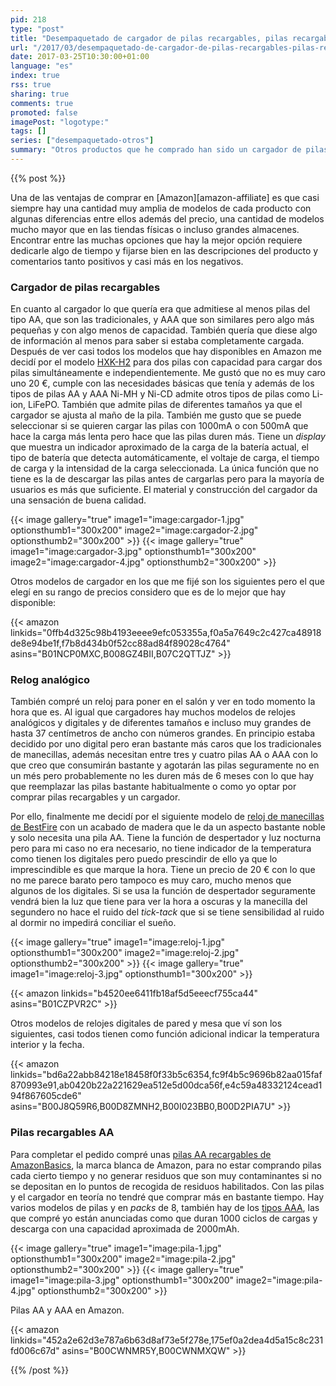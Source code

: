 ```yaml
---
pid: 218
type: "post"
title: "Desempaquetado de cargador de pilas recargables, pilas recargables AA y reloj despertador"
url: "/2017/03/desempaquetado-de-cargador-de-pilas-recargables-pilas-recargables-aa-y-reloj-despertador/"
date: 2017-03-25T10:30:00+01:00
language: "es"
index: true
rss: true
sharing: true
comments: true
promoted: false
imagePost: "logotype:"
tags: []
series: ["desempaquetado-otros"]
summary: "Otros productos que he comprado han sido un cargador de pilas recargables que admitiese los tipos AA y AAA, también he comprado unas pilas AA que he incluido en el mismo pedido."
---
```


{{% post %}}

Una de las ventajas de comprar en [Amazon][amazon-affiliate] es que casi siempre hay una cantidad muy amplia de modelos de cada producto con algunas diferencias entre ellos además del precio, una cantidad de modelos mucho mayor que en las tiendas físicas o incluso grandes almacenes. Encontrar entre las muchas opciones que hay la mejor opción requiere dedicarle algo de tiempo y fijarse bien en las descripciones del producto y comentarios tanto positivos y casi más en los negativos.

### Cargador de pilas recargables

En cuanto al cargador lo que quería era que admitiese al menos pilas del tipo AA, que son las tradicionales, y AAA que son similares pero algo más pequeñas y con algo menos de capacidad. También quería que diese algo de información al menos para saber si estaba completamente cargada. Después de ver casi todos los modelos que hay disponibles en Amazon me decidí por el modelo [HXK-H2](https://amzn.to/2zv3ma1) para dos pilas con capacidad para cargar dos pilas simultáneamente e independientemente. Me gustó que no es muy caro uno 20 €, cumple con las necesidades básicas que tenía y además de los tipos de pilas AA y AAA Ni-MH y Ni-CD admite otros tipos de pilas como Li-ion, LiFePO. También que admite pilas de diferentes tamaños ya que el cargador se ajusta al maño de la pila. También me gusto que se puede seleccionar si se quieren cargar las pilas con 1000mA o con 500mA que hace la carga más lenta pero hace que las pilas duren más. Tiene un _display_ que muestra un indicador aproximado de la carga de la batería actual, el tipo de batería que detecta automáticamente, el voltaje de carga, el tiempo de carga y la intensidad de la carga seleccionada. La única función que no tiene es la de descargar las pilas antes de cargarlas pero para la mayoría de usuarios es más que suficiente. El material y construcción del cargador da una sensación de buena calidad.

{{< image
    gallery="true"
    image1="image:cargador-1.jpg" optionsthumb1="300x200"
    image2="image:cargador-2.jpg" optionsthumb2="300x200" >}}
{{< image
    gallery="true"
    image1="image:cargador-3.jpg" optionsthumb1="300x200"
    image2="image:cargador-4.jpg" optionsthumb2="300x200" >}}

Otros modelos de cargador en los que me fijé son los siguientes pero el que elegí en su rango de precios considero que es de lo mejor que hay disponible:

{{< amazon
    linkids="0ffb4d325c98b4193eeee9efc053355a,f0a5a7649c2c427ca48918de8e94be1f,f7b8d434b0f52cc88ad84f89028c4764"
    asins="B01NCP0MXC,B008GZ4BII,B07C2QTTJZ" >}}

### Relog analógico

También compré un reloj para poner en el salón y ver en todo momento la hora que es. Al igual que cargadores hay muchos modelos de relojes analógicos y digitales y de diferentes tamaños e incluso muy grandes de hasta 37 centímetros de ancho con números grandes. En principio estaba decidido por uno digital pero eran bastante más caros que los tradicionales de manecillas, además necesitan entre tres y cuatro pilas AA o AAA con lo que creo que consumirán bastante y agotarán las pilas seguramente no en un més pero probablemente no les duren más de 6 meses con lo que hay que reemplazar las pilas bastante habitualmente o como yo optar por comprar pilas recargables y un cargador.

Por ello, finalmente me decidí por el siguiente modelo de [reloj de manecillas de BestFire](https://amzn.to/2ogaRq5) con un acabado de madera que le da un aspecto bastante noble y solo necesita una pila AA. Tiene la función de despertador y luz nocturna pero para mi caso no era necesario, no tiene indicador de la temperatura como tienen los digitales pero puedo prescindir de ello ya que lo imprescindible es que marque la hora. Tiene un precio de 20 € con lo que no me parece barato pero tampoco es muy caro, mucho menos que algunos de los digitales. Si se usa la función de despertador seguramente vendrá bien la luz que tiene para ver la hora a oscuras y la manecilla del segundero no hace el ruido del _tick-tack_ que si se tiene sensibilidad al ruido al dormir no impedirá conciliar el sueño.

{{< image
    gallery="true"
    image1="image:reloj-1.jpg" optionsthumb1="300x200"
    image2="image:reloj-2.jpg" optionsthumb2="300x200" >}}
{{< image
    gallery="true"
    image1="image:reloj-3.jpg" optionsthumb1="300x200" >}}

{{< amazon
    linkids="b4520ee6411fb18af5d5eeecf755ca44"
    asins="B01CZPVR2C" >}}

Otros modelos de relojes digitales de pared y mesa que ví son los siguientes, casi todos tienen como función adicional indicar la temperatura interior y la fecha.

{{< amazon
    linkids="bd6a22abb84218e18458f0f33b5c6354,fc9f4b5c9696b82aa015faf870993e91,ab0420b22a221629ea512e5d00dca56f,e4c59a48332124cead194f867605cde6"
    asins="B00J8Q59R6,B00D8ZMNH2,B00I023BB0,B00D2PIA7U" >}}

### Pilas recargables AA

Para completar el pedido compré unas [pilas AA recargables de AmazonBasics](https://amzn.to/2nxr4tP), la marca blanca de Amazon, para no estar comprando pilas cada cierto tiempo y no generar residuos que son muy contaminantes si no se depositan en lo puntos de recogida de residuos habilitados. Con las pilas y el cargador en teoría no tendré que comprar más en bastante tiempo. Hay varios modelos de pilas y en _packs_ de 8, también hay de los [tipos AAA](https://amzn.to/2nRgS0d), las que compré yo están anunciadas como que duran 1000 ciclos de cargas y descarga con una capacidad aproximada de 2000mAh.

{{< image
    gallery="true"
    image1="image:pila-1.jpg" optionsthumb1="300x200"
    image2="image:pila-2.jpg" optionsthumb2="300x200" >}}
{{< image
    gallery="true"
    image1="image:pila-3.jpg" optionsthumb1="300x200"
    image2="image:pila-4.jpg" optionsthumb2="300x200" >}}

Pilas AA y AAA en Amazon.

{{< amazon
    linkids="452a2e62d3e787a6b63d8af73e5f278e,175ef0a2dea4d5a15c8c231fd006c67d"
    asins="B00CWNMR5Y,B00CWNMXQW" >}}

{{% /post %}}
